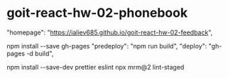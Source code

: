 # goit-react-hw-02-phonebook

"homepage": "https://ialiev685.github.io/goit-react-hw-02-feedback",

npm install --save gh-pages
"predeploy": "npm run build",
"deploy": "gh-pages -d build",


npm install --save-dev prettier eslint
npx mrm@2 lint-staged

